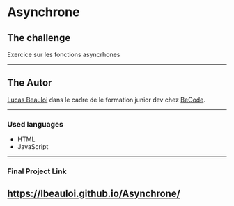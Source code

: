 # Asynchrone
## The challenge
Exercice sur les fonctions asyncrhones

---
## The Autor 

[Lucas Beauloi](https://github.com/lbeauloi) dans le cadre de le formation junior dev chez [BeCode](https://becode.org/fr/).

---
### Used languages
- HTML
- JavaScript

---
### Final Project Link
https://lbeauloi.github.io/Asynchrone/
---
